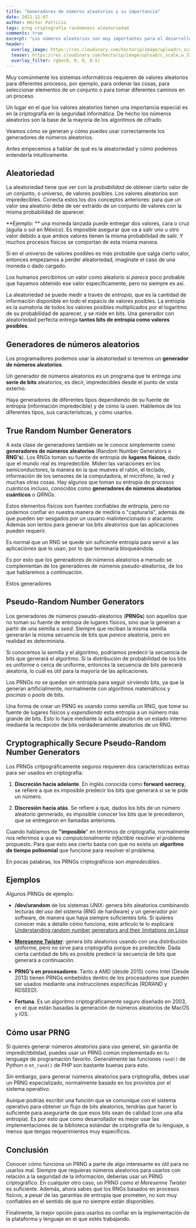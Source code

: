 ```yaml
---
title: "Generadores de números aleatorios y su importancia"
date: 2021-12-07
author: Héctor Patricio
tags: prng criptografía randomness aleatoriedad
comments: true
excerpt: "Los números aleatorios son muy importantes para el desarrollo, sobre todo para la seguridad de la información y la criptografía."
header:
  overlay_image: https://res.cloudinary.com/hectorip/image/upload/c_scale,w_1120/v1638939680/erica-li-UCGvgdlbYGk-unsplash_iucni9.jpg
  teaser: https://res.cloudinary.com/hectorip/image/upload/c_scale,w_320/v1638939680/erica-li-UCGvgdlbYGk-unsplash_iucni9.jpg
  overlay_filter: rgba(0, 0, 0, 0.5)
---
```


Muy comúnmente los sistemas informáticos requieren de valores aleatorios para diferentes procesos, por ejemplo, para ordenar las cosas, para seleccionar elementos de un conjunto o para tomar diferentes caminos en un proceso.

Un lugar en el que los valores aleatorios tienen una importancia especial es en la criptografía en la seguridad informática. De hecho los números aleatorios son la base de la mayoría de los algoritmos de cifrado.

Veamos cómo se generan y cómo puedes usar correctamente los generadores de números aleatorios.

Antes empecemos a hablar de qué es la aleatoriedad y cómo
podemos entenderla intuitivamente.

## Aleatoriedad

La aleatoriedad tiene que ver con la _probabilidad_ de obtener cierto valor de un conjunto, o universo, de valores posibles. Los valores aleatorios son impredecibles. Conecta estos los dos conceptos anteriores: para que un valor sea aleatorio debe de ser extraído de un conjunto de valores con la misma probabilidad de aparecer.

**Ejemplo: ** una moneda lanzada puede entregar dos valores, cara o cruz (águila o sol en México). Es imposible asegurar que va a salir uno u otro valor debido a que ambos valores tienen la misma probabilidad de salir. Y muchos procesos físicos se comportan de esta misma manera.

Si en el universo de valores posibles es más probable que salga cierto valor, entonces empezamos a perder aleatoriedad, imagínate el caso de una moneda o dado cargado.

Los humanos percibimos un valor como aleatorio si _parece_ poco probable que hayamos obtenido ese valor específicamente, pero no siempre es así.

La aleatoriedad se puede medir a través de _entropía_, que es la cantidad de información disponible en todo el espacio de valores posibles. La entropía es la sumatoria de todos los valores posibles multiplicados por el logaritmo de su probabilidad de aparecer, y se mide en bits. Una generador con aleatoriedad perfecta entrega **tantos bits de entropía como valores posibles**.

## Generadores de números aleatorios

Los programadores podemos usar la aleatoriedad si tenemos un **generador de números aleatorios**.

Un generador de números aleatorios es un programa que te entrega una **serie de bits** aleatorios, es decir, impredecibles desde el punto de vista externo.

Haya generadores de diferentes tipos dependiendo de su fuente de entropía (información impredecible) y de cómo la usen. Hablemos de los diferentes tipos, sus características, y cómo usarlos.

## True Random Number Generators

A esta clase de generadores también se le conoce simplemente como **generadores de números aleatorios** (Random Number Generators o **RNG's**). Los RNGs toman su fuente de entropía de **lugares físicos**, dado que el mundo real es impredecible. Miden las variaciones en los semiconductores, la manera en la que mueves el ratón, el teclado, información de los sensores de la computadora, el micrófono, la red y muchas otras cosas. Hay algunos que toman su entropía de procesos cuánticos incluso, conocidos como **generadores de números aleatorios cuánticos** o _QRNGs_.

Estos elementos físicos son fuentes confiables de entropía, pero no podemos confiar en nuestra manera de medirla o "capturarla", además de que pueden ser sesgados por un usuario malintencionado o atacante. Además son lentos para generar los bits aleatorios que las aplicaciones pueden requerir.

Es normal que un RNG se quede sin suficiente entropía para servir a las aplicaciones que lo usan, por lo que terminaría bloqueándola.

Es por esto que los generadores de números aleatorios a menudo se complementan de los generadores de números pseudo-aleatorios, de los que hablaremos a continuación.

Estos generadores
## Pseudo-Random Number Generators

Los generadores de números pseudo-aleatorios (**PRNGs**) son aquellos que no toman su fuente de entropía de lugares físicos, sino que la generan a partir de una semilla o _seed_. Siempre que reciban la misma semilla generarán la misma secuencia de bits que _parece_ aleatoria, pero en realidad es determinista.

Si conocemos la semilla y el algoritmo, podríamos predecir la secuencia de bits que generará el algoritmo. Si la distribución de probabilidad de los bits es uniforme o cerca de uniforme, entonces la secuencia de bits parecerá aleatoria, lo cuál es útil para la mayoría de las aplicaciones.

Los PRNGs no se quedan sin entropía para seguir sirviendo bits, ya que la generan artificialmente, normalmente con algoritmos matemáticos y _piscinas_ o _pools_ de bits.

Una forma de crear un PRNG es usando como semilla un RNG, que tome su fuente de lugares físicos y _expendiendo_ esta entropía a un número más grande de bits. Esto lo hace mediante la actualización de un estado interno mediante la recepción de bits verdaderamente aleatorios de un RNG.

## Cryptographically Secure Pseudo-Random Number Generators

Los PRNGs critpográficamente seguros requieren dos características extras para ser usados en criptografía:

1. **Discreción hacia adelante**. En inglés conocida como **forward secrecy**, se refiere a que es imposible predecir los bits que generará si se le pide un número.

2. **Discresión hacia atás**. Se refiere a que, dados los bits de un número aleatorio gennerado, es imposible conocer los bits que le precedieron, que se entregaron en llamadas anteriores.

Cuando hablamos de **"imposible**" en términos de criptografía, normalmente nos referimos a que es _computcionalmente infactible_ resolver el problema propuesto. Para que esto sea cierto basta con que no exista un **algoritmo de tiempo polinomial** que funcione para resolver el problema.

En pocas palabras, los PRNGs criptográficos son _impredecibles_.


## Ejemplos

Algunos PRNGs de ejemplo:

- **/dev/urandom** de los sistemas UNIX: genera bits aleatorios combinando lecturas del uso del sistema (RNG de hardware) y un generador por software, de manera que haya siempre suficientes bits. Si quieres conocer más a detalle cómo funciona, este artículo te lo explicará: [Understanding random number generators and their limitations on Linux](https://www.redhat.com/en/blog/understanding-random-number-generators-and-their-limitations-linux)

- **[Meresenne Twister](https://github.com/ESultanik/mtwister)**: genera bits aleatorios usando con una distribución uniforme, pero no sirve para criptografía porque es predecible. Dada cierta cantidad de bits es posible predecir la secuencia de bits que generará a continuación.

- **PRNG's en procesadores**: Tanto a AMD (desde 2015) como Intel (Desde 2013) tienen PRNGs embebidos dentro de los procesadores que pueden ser usados mediante una instrucciones específicas (RDRAND y RDSEED).

- **Fortuna**. Es un algoritmo criptográficamente seguro diseñado en 2003, en el que están basadas la generación de números aleatorios de MacOS y iOS.

## Cómo usar PRNG

Si quieres generar números aleatorios para uso general, sin garantía de impredictibilidad, puedes usar un PRNG común implementado en tu lenguage de programación favorito. Generalmente las funciones `rand()` de Python o `mt_rand()` de PHP son bastante buenas para esto.

Sin embargo, para generar números aleatorios para criptografía, debes usar un PRNG especializado, normalmente basado en los provistos por el sistema operativo.

Aunque podrías escribir una función que se comunique con el sistema operativo para obtener un flujo de bits aleatorios, tendrías que hacer lo suficiente para asegurarte de que esos bits sean de calidad (con una alta entropía). Es por esto que como desarrollador es mejor usar las implementaciones de la biblioteca estándar de criptografía de tu lenguaje, a menos que tengas requerimientos muy específicos.

## Conclusión

Conocer cómo funciona un PRNG a parte de algo interesante es útil para no usarlos mal. Siempre que requieras números aleatorios para usarlos con relación a la seguridad de la información, deberías usar un PRNG criptográfico. En cualquier otro caso, un PRNG como el _Meresenne Twister_ es suficiente. Además, ahora sabes que los RNGs basados en procesos físicos, a pesar de las garantías de entropía que prometen, no son muy confiables en el sentido de que no siempre están disponibles.

Finalmente, la mejor opción para usarlos es confiar en la implementación de la plataforma y lenguaje en el que estés trabajando.
